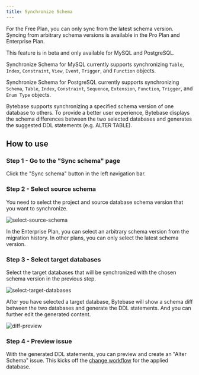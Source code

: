 ```yaml
---
title: Synchronize Schema
---
```


<HintBlock type="info">

For the Free Plan, you can only sync from the latest schema version.
Syncing from arbitrary schema versions is available in the Pro Plan and Enterprise Plan.

</HintBlock>

<HintBlock type="warning">

This feature is in beta and only available for MySQL and PostgreSQL.

Synchronize Schema for MySQL currently supports synchronizing `Table`, `Index`, `Constraint`, `View`, `Event`, `Trigger`, and `Function` objects.

Synchronize Schema for PostgreSQL currently supports synchronizing `Schema`, `Table`, `Index`, `Constraint`, `Sequence`, `Extension`, `Function`, `Trigger`, and `Enum Type` objects.

</HintBlock>

Bytebase supports synchronizing a specified schema version of one database to others. To provide a better user experience, Bytebase displays the schema differences between the two selected databases and generates the suggested DDL statements (e.g. ALTER TABLE).

## How to use

### Step 1 - Go to the "Sync schema" page

Click the "Sync schema" button in the left navigation bar.

### Step 2 - Select source schema

You need to select the project and source database schema version that you want to synchronize.

![select-source-schema](/content/docs/change-database/synchronize-schema/select-source-schema.webp)

<HintBlock type="info">

In the Enterprise Plan, you can select an arbitrary schema version from the migration history. In other plans, you can only select the latest schema version.

</HintBlock>

### Step 3 - Select target databases

Select the target databases that will be synchronized with the chosen schema version in the previous step.

![select-target-databases](/content/docs/change-database/synchronize-schema/select-target-databases.webp)

After you have selected a target database, Bytebase will show a schema diff between the two databases and generate the DDL statements. And you can further edit the generated content.

![diff-preview](/content/docs/change-database/synchronize-schema/diff-preview.webp)

### Step 4 - Preview issue

With the generated DDL statements, you can preview and create an "Alter Schema" issue. This kicks off the [change workflow](/docs/change-database/change-workflow) for the applied database.
